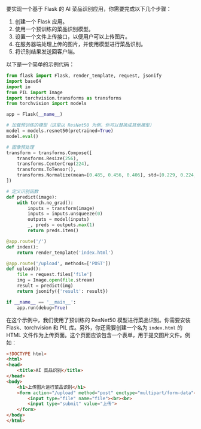 要实现一个基于 Flask 的 AI 菜品识别应用，你需要完成以下几个步骤：

1. 创建一个 Flask 应用。
2. 使用一个预训练的菜品识别模型。
3. 设置一个文件上传接口，以便用户可以上传图片。
4. 在服务器端处理上传的图片，并使用模型进行菜品识别。
5. 将识别结果发送回客户端。

以下是一个简单的示例代码：


```python
from flask import Flask, render_template, request, jsonify
import base64
import io
from PIL import Image
import torchvision.transforms as transforms
from torchvision import models

app = Flask(__name__)

# 加载预训练的模型（这里以 ResNet50 为例，你可以替换成其他模型）
model = models.resnet50(pretrained=True)
model.eval()

# 图像预处理
transform = transforms.Compose([
    transforms.Resize(256),
    transforms.CenterCrop(224),
    transforms.ToTensor(),
    transforms.Normalize(mean=[0.485, 0.456, 0.406], std=[0.229, 0.224, 0.225]),
])

# 定义识别函数
def predict(image):
    with torch.no_grad():
        inputs = transform(image)
        inputs = inputs.unsqueeze(0)
        outputs = model(inputs)
        _, preds = outputs.max(1)
        return preds.item()

@app.route('/')
def index():
    return render_template('index.html')

@app.route('/upload', methods=['POST'])
def upload():
    file = request.files['file']
    img = Image.open(file.stream)
    result = predict(img)
    return jsonify({'result': result})

if __name__ == '__main__':
    app.run(debug=True)
```
在这个示例中，我们使用了预训练的 ResNet50 模型进行菜品识别。你需要安装 Flask、torchvision 和 PIL 库。另外，你还需要创建一个名为 `index.html` 的 HTML 文件作为上传页面。这个页面应该包含一个表单，用于提交图片文件。例如：


```html
<!DOCTYPE html>
<html>
<head>
    <title>AI 菜品识别</title>
</head>
<body>
    <h1>上传图片进行菜品识别</h1>
    <form action="/upload" method="post" enctype="multipart/form-data">
        <input type="file" name="file"><br><br>
        <input type="submit" value="上传">
    </form>
</body>
</html>